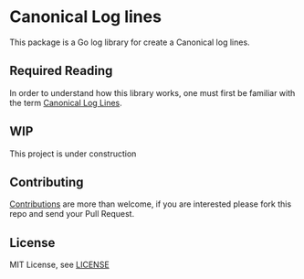 # Canonical Log lines

This package is a Go log library for create a Canonical log lines.

## Required Reading

In order to understand how this library works, one must first be familiar with the term [Canonical Log Lines](https://stripe.com/es/blog/canonical-log-lines).

## WIP

This project is under construction

## Contributing

[Contributions](https://github.com/friendsofgo/clog/issues?q=is%3Aissue+is%3Aopen) are more than welcome, if you are interested please fork this repo and send your Pull Request.

## License
 
 MIT License, see [LICENSE](https://github.com/friendsofgo/clog/blob/master/LICENSE)